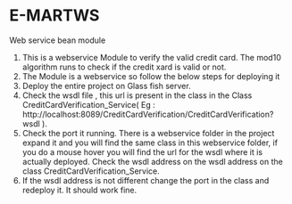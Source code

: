 E-MARTWS
========

Web service bean module

1. This is a webservice Module to verify the valid credit card. The mod10 algorithm runs to check if the credit xard is valid or not.
2. The Module is a webservice so follow the below steps for deploying it
3. Deploy the entire project on Glass fish server.
4. Check the wsdl file , this url is present in the class in the Class CreditCardVerification_Service( Eg : http://localhost:8089/CreditCardVerification/CreditCardVerification?wsdl ).
5. Check the port it running. There is a webservice folder in the project expand it and you will find the same class in this webservice folder, if you do a mouse hover you will find the url for the wsdl where it is actually deployed. Check the wsdl address  on the wsdl address on the class CreditCardVerification_Service.
6. If the wsdl address is not different change the port in the class and redeploy it. It should work fine.
